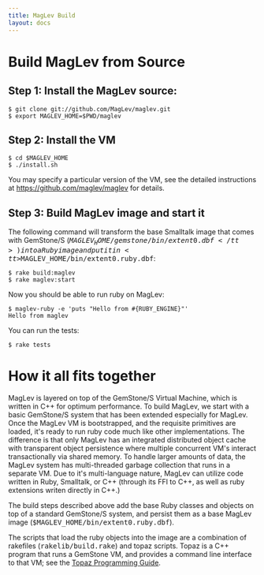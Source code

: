```yaml
---
title: MagLev Build
layout: docs
---
```

# Build MagLev from Source

## Step 1: Install the MagLev source:

    $ git clone git://github.com/MagLev/maglev.git
    $ export MAGLEV_HOME=$PWD/maglev

## Step 2: Install the VM

    $ cd $MAGLEV_HOME
    $ ./install.sh

You may specify a particular version of the VM, see the detailed
instructions at <https://github.com/maglev/maglev> for details.

## Step 3: Build MagLev image and start it

The following command will transform the base Smalltalk image that
comes with GemStone/S
(<tt>$MAGLEV_HOME/gemstone/bin/extent0.dbf</tt>) into a Ruby image and put
it in <tt>$MAGLEV_HOME/bin/extent0.ruby.dbf</tt>:

    $ rake build:maglev
    $ rake maglev:start

Now you should be able to run ruby on MagLev:

    $ maglev-ruby -e 'puts "Hello from #{RUBY_ENGINE}"'
    Hello from maglev

You can run the tests:

    $ rake tests

# How it all fits together

MagLev is layered on top of the GemStone/S Virtual Machine, which
is written in C++ for optimum performance.  To build MagLev, we
start with a basic GemStone/S system that has been extended especially
for MagLev. Once the MagLev VM is bootstrapped, and the requisite
primitives are loaded, it's ready to run ruby code much like other
implementations.  The difference is that only MagLev has an integrated
distributed object cache with transparent object persistence where
multiple concurrent VM's interact transactionally via shared memory.
To handle larger amounts of data, the MagLev system has multi-threaded
garbage collection that runs in a separate VM. Due to it's multi-language
nature, MagLev can utilize code written in Ruby, Smalltalk, or C++ (through
its FFI to C++, as well as ruby extensions writen directly in C++.)

The build steps described above add the base Ruby classes and objects
on top of a standard GemStone/S system, and persist them as a base
MagLev image (<tt>$MAGLEV_HOME/bin/extent0.ruby.dbf</tt>).

The scripts that load the ruby objects into the image are a combination of
rakefiles (<tt>rakelib/build.rake</tt>) and topaz scripts.  Topaz is a C++
program that runs a GemStone VM, and provides a command line interface to
that VM; see the
[Topaz Programming Guide](http://community.gemstone.com/download/attachments/6816350/GS64-Topaz-3.0.pdf?version=1).

